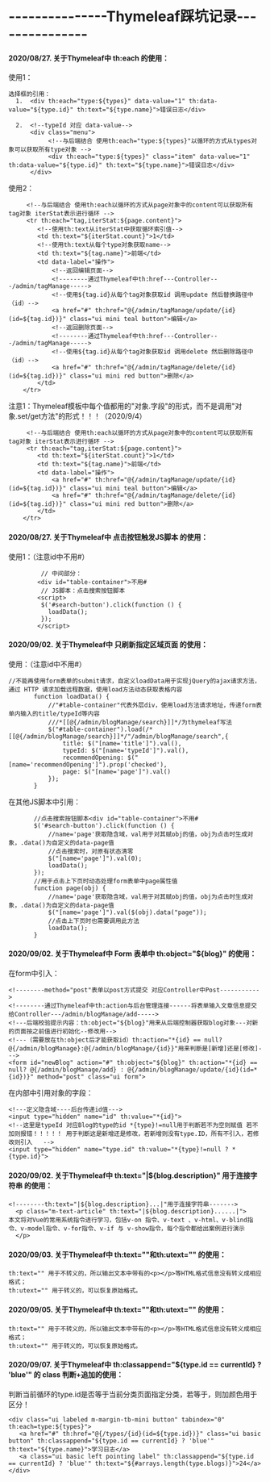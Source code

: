 # ---------------Thymeleaf踩坑记录---------------

#### 2020/08/27. 关于Thymeleaf中 th:each 的使用：</br>
 使用1：
```
选择框的引用：
  1.  <div th:each="type:${types}" data-value="1" th:data-value="${type.id}" th:text="${type.name}">错误日志</div> 

  2.  <!--typeId 对应 data-value-->
      <div class="menu">
           <!--与后端结合 使用th:each="type:${types}"以循环的方式从types对象可以获取所有type对象 -->
           <div th:each="type:${types}" class="item" data-value="1" th:data-value="${type.id}" th:text="${type.name}">错误日志</div>
      </div>                     
 ```
 使用2：
 ```
      <!--与后端结合 使用th:each以循环的方式从page对象中的content可以获取所有tag对象 iterStat表示进行循环 -->
      <tr th:each="tag,iterStat:${page.content}">
         <!--使用th:text从iterStat中获取循环索引值-->
         <td th:text="${iterStat.count}">1</td>
         <!--使用th:text从每个type对象获取name-->
         <td th:text="${tag.name}">前端</td>
         <td data-label="操作">
             <!--返回编辑页面-->
             <!--------通过Thymeleaf中th:href---Controller---/admin/tagManage----->
             <!--使用${tag.id}从每个tag对象获取id 调用update 然后替换路径中（id）-->
             <a href="#" th:href="@{/admin/tagManage/update/{id}(id=${tag.id})}" class="ui mini teal button">编辑</a>
             <!--返回删除页面-->
             <!--------通过Thymeleaf中th:href---Controller---/admin/tagManage----->
             <!--使用${tag.id}从每个tag对象获取id 调用delete 然后删除路径中（id）-->
             <a href="#" th:href="@{/admin/tagManage/delete/{id}(id=${tag.id})}" class="ui mini red button">删除</a>
         </td>
     </tr>
```
注意1：Thymeleaf模板中每个值都用的"对象.字段"的形式，而不是调用"对象.set/get方法"的形式！！！（2020/9/4）
 ```
      <!--与后端结合 使用th:each以循环的方式从page对象中的content可以获取所有tag对象 iterStat表示进行循环 -->
      <tr th:each="tag,iterStat:${page.content}">
         <td th:text="${iterStat.count}">1</td>
         <td th:text="${tag.name}">前端</td>
         <td data-label="操作">
             <a href="#" th:href="@{/admin/tagManage/update/{id}(id=${tag.id})}" class="ui mini teal button">编辑</a>
             <a href="#" th:href="@{/admin/tagManage/delete/{id}(id=${tag.id})}" class="ui mini red button">删除</a>
         </td>
     </tr>
```

#### 2020/08/27. 关于Thymeleaf中 点击按钮触发JS脚本 的使用：</br>
 使用1：（注意id中不用#）
 ```
          // 中间部分：
         <div id="table-container">不用#
          // JS脚本：点击搜索按钮脚本
         <script>
          $('#search-button').click(function () {
            loadData();
          });
         </script>
 ```
 #### 2020/09/02. 关于Thymeleaf中 只刷新指定区域页面 的使用：</br>
 使用：（注意id中不用#）
 ```
//不能再使用form表单的submit请求，自定义loadData用于实现jQuery的ajax请求方法，通过 HTTP 请求加载远程数据，使用load方法动态获取表格内容
        function loadData() {
            //"#table-container"代表外层div，使用load方法请求地址，传递form表单内输入的title/typeId等内容
            ///*[[@{/admin/blogManage/search}]]*/为thymeleaf写法
            $("#table-container").load(/*[[@{/admin/blogManage/search}]]*/"/admin/blogManage/search",{
                title: $("[name='title']").val(),
                typeId: $("[name='typeId']").val(),
                recommendOpening: $("[name='recommendOpening']").prop('checked'),
                page: $("[name='page']").val()
            });
        }
 ```
 在其他JS脚本中引用：
 ```
        //点击搜索按钮脚本<div id="table-container">不用#
        $('#search-button').click(function () {
            //name='page'获取隐含域，val用于对其赋obj的值，obj为点击时生成对象，.data()为自定义的data-page值
            //点击搜索时，对原有状态清零
            $("[name='page']").val(0);
            loadData();
        });
        //用于点击上下页时动态处理form表单中page属性值
        function page(obj) {
            //name='page'获取隐含域，val用于对其赋obj的值，obj为点击时生成对象，.data()为自定义的data-page值
            $("[name='page']").val($(obj).data("page"));
            //点击上下页时也需要调用此方法
            loadData();
        }
 ```
 
  #### 2020/09/02. 关于Thymeleaf中 Form 表单中 th:object="${blog}" 的使用：</br>
 在form中引入：
 ```
 <!--------method="post"表单以post方式提交 对应Controller中Post----------->
 <!--------通过Thymeleaf中th:action与后台管理连接------将表单输入文章信息提交给Controller---/admin/blogManage/add----->
 <!---后端校验提示内容：th:object="${blog}"用来从后端控制器获取blog对象---对新的页面按之前值进行初始化--修改用-->
 <!---（需要放在th:object后才能获取id）th:action="*{id} == null? @{/admin/blogManage}:@{/admin/blogManage/{id}}"用来判断是[新增]还是[修改]--->
 <form id="newBlog" action="#" th:object="${blog}" th:action="*{id} == null? @{/admin/blogManage/add} : @{/admin/blogManage/update/{id}(id=*{id})}" method="post" class="ui form">
 ```
 在内部中引用对象的字段：
 ```
 <!---定义隐含域----后台传递id值--->
 <input type="hidden" name="id" th:value="*{id}">
 <!--这里是typeId 对应Blog的type的id *{type}!=null用于判断若不为空则赋值 若不加则报错！！！！！ 用于判断这是新增还是修改，若新增则没有type.ID，所有不引入，若修改则引入   -->
 <input type="hidden" name="type.id" th:value="*{type}!=null ? *{type.id}">
 ```
 
   #### 2020/09/02. 关于Thymeleaf中 th:text="|${blog.description}" 用于连接字符串 的使用：
 ```
 <!--------th:text="|${blog.description}...|"用于连接字符串------->
   <p class="m-text-article" th:text="|${blog.description}......|">
 本文将对Vue的常用系统指令进行学习，包括v-on 指令、v-text 、v-html、v-blind指令、v-model指令、v-for指令、v-if 与 v-show指令，每个指令都给出案例进行演示
   </p>
 ```
 
  #### 2020/09/03. 关于Thymeleaf中 th:text=""和th:utext="" 的使用：
   ```
 th:text="" 用于不转义的，所以输出文本中带有的<p></p>等HTML格式信息没有转义成相应格式；
 th:utext="" 用于转义的，可以恢复原始格式。
 ```
  #### 2020/09/05. 关于Thymeleaf中 th:text=""和th:utext="" 的使用：
   ```
 th:text="" 用于不转义的，所以输出文本中带有的<p></p>等HTML格式信息没有转义成相应格式；
 th:utext="" 用于转义的，可以恢复原始格式。
 ```
 
  #### 2020/09/07. 关于Thymeleaf中 th:classappend="${type.id == currentId} ? 'blue'" 的 class 判断+追加的使用：
  判断当前循环的type.id是否等于当前分类页面指定分类，若等于，则加颜色用于区分！
```
<div class="ui labeled m-margin-tb-mini button" tabindex="0" th:each=type:${types}">
   <a href="#" th:href="@{/types/{id}(id=${type.id})}" class="ui basic button" th:classappend="${type.id == currentId} ? 'blue'" th:text="${type.name}">学习日志</a>
   <a class="ui basic left pointing label" th:classappend="${type.id == currentId} ? 'blue'" th:text="${#arrays.length(type.blogs)}">24</a>
</div>
```                          
